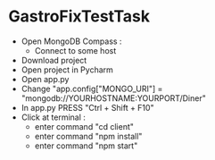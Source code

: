 # GastroFixTestTask
* Open MongoDB Compass :
  * Сonnect to some host
* Download project
* Open project in Pycharm
* Open app.py
* Change "app.config["MONGO_URI"] =  "mongodb://YOURHOSTNAME:YOURPORT/Diner"
* In app.py PRESS "Ctrl + Shift + F10"
* Click at terminal :
  * enter command "cd client"
  * enter command "npm install"
  * enter command "npm start"
